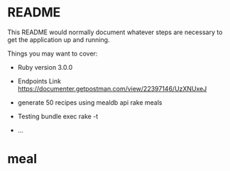 # README

This README would normally document whatever steps are necessary to get the
application up and running.

Things you may want to cover:

* Ruby version
3.0.0
* Endpoints Link
https://documenter.getpostman.com/view/22397146/UzXNUxeJ

* generate 50 recipes using mealdb api
rake meals

* Testing
bundle exec rake -t

* ...
# meal
